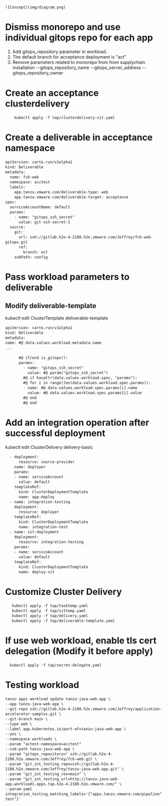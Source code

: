 
	![Concept](img/diagram.png)

# Dismiss monorepo and use individual gitops repo for each app

1. Add gitops_repository parameter in workload.
2. The default branch for acceptance deployment is "act"
3. Remove parameters related to monorepo from from supplychain installation
   --gitops_repository_name
   --gitops_server_address
   --gitops_repository_owner

# Create an acceptance clusterdelivery 
```
    kubeclt apply -f tap/clusterdelivery-sit.yaml
```
# Create a deliverable in acceptance namespace 
```
apiVersion: carto.run/v1alpha1
kind: Deliverable
metadata:
  name: fcb-web
  namespace: acctest
  labels:
    app.tanzu.vmware.com/deliverable-type: web
    app.tanzu.vmware.com/deliverable-target: acceptance
spec:
  serviceAccountName: default
  params:
    - name: "gitops_ssh_secret"
      value: git-ssh-secret-1
  source:
    git:
      url: ssh://gitlab.h2o-4-2180.h2o.vmware.com/Jeffrey/fcb-web-gitops.git
      ref:
        branch: act
    subPath: config
```


# Pass workload parameters to deliverable
## Modify deliverable-template
kubectl edit ClusterTemplate deliverable-template

```
apiVersion: carto.run/v1alpha1
kind: Deliverable
metadata:
name: #@ data.values.workload.metadata.name
...

      #@ if/end is_gitops():
      params:
        - name: "gitops_ssh_secret"
          value: #@ param("gitops_ssh_secret")
        #@ if hasattr(data.values.workload.spec, "params"):
        #@ for i in range(len(data.values.workload.spec.params)):
        - name: #@ data.values.workload.spec.params[i].name
          value: #@ data.values.workload.spec.params[i].value
        #@ end
        #@ end
```

# Add an integration operation after successful deployment

kubectl edit ClusterDelivery delivery-basic
````
  - deployment:
      resource: source-provider
    name: deployer
    params:
    - name: serviceAccount
      value: default
    templateRef:
      kind: ClusterDeploymentTemplate
      name: app-deploy
  - name: integration-testing
    deployment:
      resource: deployer
    templateRef:
      kind: ClusterDeploymentTemplate
      name: integration-test
  - name: sit-deployment
    deployment:
      resource: integration-testing
    params:
    - name: serviceAccount
      value: default
    templateRef:
      kind: ClusterDeploymentTemplate
      name: deploy-sit
````
# Customize Cluster Delivery
```
   kubectl apply -f tap/tasktemp.yaml
   kubectl apply -f tap/sittemp.yaml
   kubectl apply -f tap/delivery.yaml
   kubectl apply -f tap/deliverable-template.yaml
```
# If use web workload, enable tls cert delegation (Modify it before apply)
```
  kubectl apply -f tap/secret-delegate.yaml
```

# Testing workload
``````
tanzu apps workload update tanzu-java-web-app \
--app tanzu-java-web-app \
--git-repo ssh://gitlab.h2o-4-2180.h2o.vmware.com/Jeffrey/application-accelerator-samples.git \
--git-branch main \
--type web \
--label app.kubernetes.io/part-of=tanzu-java-web-app \
--yes \
--namespace workloads \
--param "actest-namespace=acctest" 
--sub-path tanzu-java-web-app \
--param "gitops_repository=" ssh://gitlab.h2o-4-2180.h2o.vmware.com/Jeffrey/fcb-web.git \
--param "git_int_testing_repo=ssh://gitlab.h2o-4-2180.h2o.vmware.com/Jeffrey/tanzu-java-web-app.git" \
--param "git_int_testing_rev=main" \
--param "git_int_testing_url=http://tanzu-java-web-app.workloads.apps.tap.h2o-4-2180.h2o.vmware.com/" \
--param-yaml integration_testing_matching_labels='{"apps.tanzu.vmware.com/pipeline":"int-test"}'

``````







